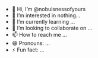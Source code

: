 - 👋 Hi, I’m @nobuisnessofyours
- 👀 I’m interested in nothing...
- 🌱 I’m currently learning ...
- 💞️ I’m looking to collaborate on ...
- 📫 How to reach me ...
- 😄 Pronouns: ...
- ⚡ Fun fact: ...

<!---
nobuisnessofyours/nobuisnessofyours is a ✨ special ✨ repository because its `README.md` (this file) appears on your GitHub profile.
You can click the Preview link to take a look at your changes.
--->
